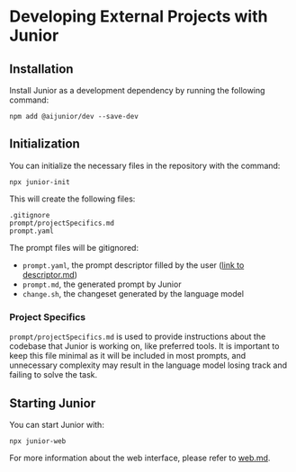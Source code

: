 # Developing External Projects with Junior

## Installation

Install Junior as a development dependency by running the following command:

```
npm add @aijunior/dev --save-dev
```

## Initialization

You can initialize the necessary files in the repository with the command:

```
npx junior-init
```

This will create the following files:

```
.gitignore
prompt/projectSpecifics.md
prompt.yaml
```

The prompt files will be gitignored:
  - `prompt.yaml`, the prompt descriptor filled by the user ([link to descriptor.md](./descriptor.md))
  - `prompt.md`, the generated prompt by Junior
  - `change.sh`, the changeset generated by the language model

### Project Specifics

`prompt/projectSpecifics.md` is used to provide instructions about the codebase that Junior is working on, like preferred tools. It is important to keep this file minimal as it will be included in most prompts, and unnecessary complexity may result in the language model losing track and failing to solve the task.

## Starting Junior

You can start Junior with:

```
npx junior-web
```

For more information about the web interface, please refer to [web.md](./web.md).

